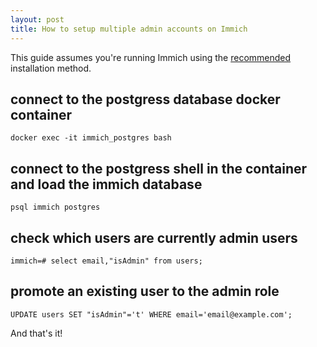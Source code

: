 ```yaml
---
layout: post
title: How to setup multiple admin accounts on Immich
---
```


This guide assumes you're running Immich using the [recommended](https://immich.app/docs/install/docker-compose) installation method.

## connect to the postgress database docker container

`docker exec -it immich_postgres bash`

## connect to the postgress shell in the container and load the immich database

`psql immich postgres`

## check which users are currently admin users

```psql
immich=# select email,"isAdmin" from users;
```

## promote an existing user to the admin role

```psql
UPDATE users SET "isAdmin"='t' WHERE email='email@example.com';
```

And that's it!
